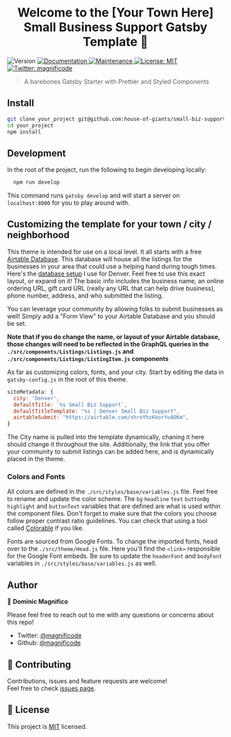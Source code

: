 <h1 align="center">Welcome to the [Your Town Here] Small Business Support Gatsby Template 👋</h1>
<p>
  <img alt="Version" src="https://img.shields.io/badge/version-1.0.0-blue.svg?cacheSeconds=2592000" />
  <a href="https://github.com/house-of-giants/small-biz-support#readme" target="_blank">
    <img alt="Documentation" src="https://img.shields.io/badge/documentation-yes-brightgreen.svg" />
  </a>
  <a href="https://github.com/house-of-giants/house-of-giants/graphs/commit-activity" target="_blank">
    <img alt="Maintenance" src="https://img.shields.io/badge/Maintained%3F-yes-green.svg" />
  </a>
  <a href="https://github.com/house-of-giants/house-of-giants/blob/master/LICENSE" target="_blank">
    <img alt="License: MIT" src="https://img.shields.io/badge/License-MIT-yellow.svg" />
  </a>
  <a href="https://twitter.com/magnificode" target="_blank">
    <img alt="Twitter: magnificode" src="https://img.shields.io/twitter/follow/magnificode.svg?style=social" />
  </a>
</p>

> A barebones Gatsby Starter with Prettier and Styled Components

## Install

```sh
git clone your_project git@github.com:house-of-giants/small-biz-support.git
cd your_project
npm install
```

## Development
In the root of the project, run the following to begin developing locally:

```sh
  npm run develop
```

This command runs `gatsby develop` and will start a server on `localhost:8000` for you to play around with.

## Customizing the template for your town / city / neighborhood

This theme is intended for use on a local level. It all starts with a free [Airtable Database](http://airtable.com/). This database will house all the listings for the businesses in your area that could use a helping hand during tough times. Here's the [database setup](https://airtable.com/shrOz63EBaqXFBUVy) I use for Denver. Feel free to use this exact layout, or expand on it! The basic info includes the business name, an online ordering URL, gift card URL (really any URL that can help drive business), phone number, address, and who submitted the listing.

You can leverage your community by allowing folks to submit businesses as well! Simply add a "Form View" to your Airtable Database and you should be set.

**Note that if you do change the name, or layout of your Airtable database, those changes will need to be reflected in the GraphQL queries in the `./src/components/Listings/Listings.js` and `./src/components/Listings/ListingItem.js` components**

As far as customizing colors, fonts, and your city. Start by editing the data in `gatsby-config.js` in the root of this theme.

```js
siteMetadata: {
  city: 'Denver',
  defaultTitle: `%s Small Biz Support`,
  defaultTitleTemplate: "%s | Denver Small Biz Support",
  airtableSubmit: "https://airtable.com/shrnYhzKkorYu4OKm",
}
```

The City name is pulled into the template dynamically, chaning it here should change it throughout the site. Additionally, the link that you offer your community to submit listings can be added here, and is dynamically placed in the theme.

### Colors and Fonts

All colors are defined in the `./src/styles/base/variables.js` file. Feel free to rename and update the color scheme. The `bg` `headline` `text` `buttonBg` `highlight` and `buttonText` variables that are defined are what is used within the component files. Don't forget to make sure that the colors you choose follow proper contrast ratio guidelines. You can check that using a tool called [Colorable](https://colorable.jxnblk.com/) if you like.

Fonts are sourced from Google Fonts. To change the imported fonts, head over to the `./src/theme/Head.js` file. Here you'll find the `<link>` responsible for the Google Font embeds. Be sure to update the `headerFont` and `bodyFont` variables in `./src/styles/base/variables.js` as well.

## Author

👤 **Dominic Magnifico**

Please feel free to reach out to me with any questions or concerns about this repo!

- Twitter: [@magnificode](https://twitter.com/magnificode)
- Github: [@magnificode](https://github.com/magnificode)

## 🤝 Contributing

Contributions, issues and feature requests are welcome!<br />Feel free to check [issues page](https://github.com/house-of-giants/small-biz-support/issues).

## 📝 License

This project is [MIT](https://github.com/house-of-giants/house-of-giants/blob/master/LICENSE) licensed.

